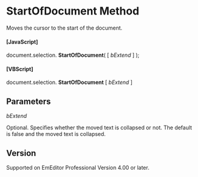 # StartOfDocument Method

Moves the cursor to the start of the document.

#### \[JavaScript\]

document.selection. **StartOfDocument**( \[ _bExtend_ \] );

#### \[VBScript\]

document.selection. **StartOfDocument** \[ _bExtend_ \]

## Parameters

_bExtend_

Optional. Specifies whether the moved text is collapsed or not. The default
is false and the moved text is collapsed.

## Version

Supported on EmEditor Professional Version 4.00 or later.